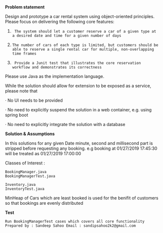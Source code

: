 **Problem statement**

Design and prototype a car rental system using object-oriented principles. Please focus on delivering the following core features:

1.      The system should let a customer reserve a car of a given type at a desired date and time for a given number of days

2.     The number of cars of each type is limited, but customers should be able to reserve a single rental car for multiple, non-overlapping time frames

3.      Provide a Junit test that illustrates the core reservation workflow and demonstrates its correctness

Please use Java as the implementation language.

While the solution should allow for extension to be exposed as a service, please note that

·        No UI needs to be provided

·        No need to explicitly suspend the solution in a web container, e.g. using spring boot

·        No need to explicitly integrate the solution with a database

**Solution & Assumptions**

In this solutions for any given Date minute, second and millisecond part is stripped before requesting any booking.
e.g booking at 01/27/2019 17:45:30 will be treated as 01/27/2019 17:00:00

Classes of Interest :

    BookingManager.java
    BookingManagerTest.java

    Inventory.java
    InventoryTest.java

MinHeap of Cars which are least booked is used for the benifit of customers so that bookings are evenly distributed

**Test**

    Run BookingManagerTest cases which covers all core functionality
    Prepared by : Sandeep Sahoo Email : sandipsahoo2k2@gmail.com
